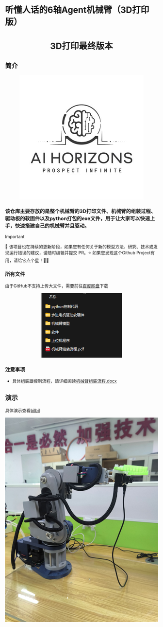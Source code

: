  # 听懂人话的6轴Agent机械臂（3D打印版）

<h1 align="center">3D打印最终版本</h1>

## 简介
<div align="center">
<img src="docs/Horizons.jpg"/><br>
</div>

### 该仓库主要存放的是整个机械臂的3D打印文件、机械臂的组装过程、驱动板的软固件以及python打包的exe文件，用于让大家可以快速上手，快速搭建自己的机械臂并且驱动。

> [!IMPORTANT]
>
> 🔆 该项目也在持续的更新阶段，如果您有任何关于新的模型方法、研究、技术或发现运行错误的建议，请随时编辑并提交 PR。⭐ 如果您发现这个Github Project有用，请给它点个星！🤩🤩

### 所有文件
由于GitHub不支持上传大文件，需要前往[百度网盘]( https://pan.baidu.com/s/1wiGUIEWGnfQ3V2lvOGn6Lw?pwd=cnv2)下载

<div align="center">
<img src="docs/d118c0d5bba0f57c926151c08583b44f.png"/><br>
</div>

### 注意事项
- 具体组装跟控制流程，请详细阅读[机械臂组装流程.docx](./机械臂组装流程.docx)


## 演示

具体演示查看[bilbil](https://www.bilibili.com/video/BV1oSDzYzEd7/?spm_id_from=333.999.0.0)

<div align="center">
<img src="docs/1.jpg"/><br>
</div>


